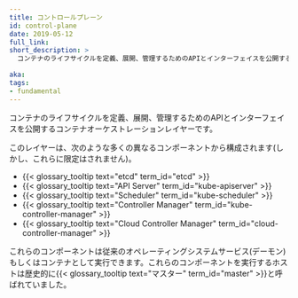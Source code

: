 ```yaml
---
title: コントロールプレーン
id: control-plane
date: 2019-05-12
full_link:
short_description: >
  コンテナのライフサイクルを定義、展開、管理するためのAPIとインターフェイスを公開するコンテナオーケストレーションレイヤーです。

aka:
tags:
- fundamental
---
```

 コンテナのライフサイクルを定義、展開、管理するためのAPIとインターフェイスを公開するコンテナオーケストレーションレイヤーです。

 <!--more-->

 このレイヤーは、次のような多くの異なるコンポーネントから構成されます(しかし、これらに限定はされません)。

 * {{< glossary_tooltip text="etcd" term_id="etcd" >}}
 * {{< glossary_tooltip text="API Server" term_id="kube-apiserver" >}}
 * {{< glossary_tooltip text="Scheduler" term_id="kube-scheduler" >}}
 * {{< glossary_tooltip text="Controller Manager" term_id="kube-controller-manager" >}}
 * {{< glossary_tooltip text="Cloud Controller Manager" term_id="cloud-controller-manager" >}}

 これらのコンポーネントは従来のオペレーティングシステムサービス(デーモン)もしくはコンテナとして実行できます。これらのコンポーネントを実行するホストは歴史的に{{< glossary_tooltip text="マスター" term_id="master" >}}と呼ばれていました。
